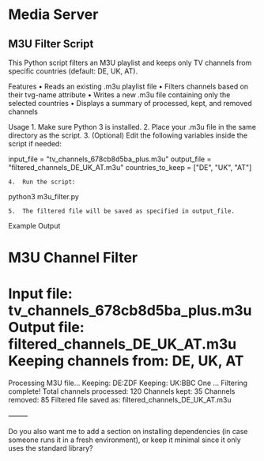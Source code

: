 # Media Server

## M3U Filter Script

This Python script filters an M3U playlist and keeps only TV channels from specific countries (default: DE, UK, AT).

Features
	•	Reads an existing .m3u playlist file
	•	Filters channels based on their tvg-name attribute
	•	Writes a new .m3u file containing only the selected countries
	•	Displays a summary of processed, kept, and removed channels

Usage
	1.	Make sure Python 3 is installed.
	2.	Place your .m3u file in the same directory as the script.
	3.	(Optional) Edit the following variables inside the script if needed:

input_file = "tv_channels_678cb8d5ba_plus.m3u"
output_file = "filtered_channels_DE_UK_AT.m3u"
countries_to_keep = ["DE", "UK", "AT"]


	4.	Run the script:

python3 m3u_filter.py


	5.	The filtered file will be saved as specified in output_file.

Example Output

M3U Channel Filter
==================================================
Input file: tv_channels_678cb8d5ba_plus.m3u
Output file: filtered_channels_DE_UK_AT.m3u
Keeping channels from: DE, UK, AT
==================================================
Processing M3U file...
Keeping: DE:ZDF
Keeping: UK:BBC One
...
Filtering complete!
Total channels processed: 120
Channels kept: 35
Channels removed: 85
Filtered file saved as: filtered_channels_DE_UK_AT.m3u


⸻

Do you also want me to add a section on installing dependencies (in case someone runs it in a fresh environment), or keep it minimal since it only uses the standard library?

